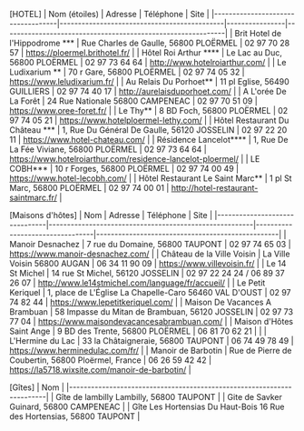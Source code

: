 [HOTEL]
| Nom (étoiles)                     | Adresse                                     | Téléphone      | Site                                                        |
|-----------------------------------|---------------------------------------------|----------------|-------------------------------------------------------------|
| Brit Hotel de l'Hippodrome ***    | Rue Charles de Gaulle, 56800 PLOËRMEL       | 02 97 70 28 57 | https://ploermel.brithotel.fr/                              |
| Hôtel Roi Arthur ****             | Le Lac au Duc, 56800 PLOËRMEL               | 02 97 73 64 64 | http://www.hotelroiarthur.com/                              |
| Le Ludixarium **                  | 70 r Gare, 56800 PLOËRMEL                   | 02 97 74 05 32 | https://www.leludixarium.fr/                                |
| Au Relais Du Porhoet**            | 11 pl Eglise, 56490 GUILLIERS               | 02 97 74 40 17 | http://aurelaisduporhoet.com/                               |
| A L'orée De La Forêt              | 24 Rue Nationale 56800 CAMPENEAC            | 02 97 70 51 09 | https://www.oree-foret.fr/                                  |
| Le Thy**                          | 8 BD Foch, 56800 PLOËRMEL                   | 02 97 74 05 21 | https://www.hotelploermel-lethy.com/                        |
| Hôtel Restaurant Du Château ***   | 1, Rue Du Général De Gaulle, 56120 JOSSELIN | 02 97 22 20 11 | https://www.hotel-chateau.com/                              |
| Résidence Lancelot****            | 1, Rue De La Fée Viviane, 56800 PLOËRMEL    | 02 97 73 64 64 | https://www.hotelroiarthur.com/residence-lancelot-ploermel/ |
| LE COBH***                        | 10 r Forges, 56800 PLOËRMEL                 | 02 97 74 00 49 | https://www.hotel-lecobh.com/                               |
| Hôtel Restaurant Le Saint Marc**  | 1 pl St Marc, 56800 PLOËRMEL                | 02 97 74 00 01 | http://hotel-restaurant-saintmarc.fr/                       |


[Maisons d'hôtes]
| Nom                           | Adresse                                                | Téléphone                       | Site                                             |
|-------------------------------|--------------------------------------------------------|---------------------------------|--------------------------------------------------|
| Manoir Desnachez              | 7 rue du Domaine, 56800 TAUPONT                        | 02 97 74 65 03                  | https://www.manoir-desnachez.com/                |
| Château de la Ville Voisin    | La Ville Voisin 56800 AUGAN                            | 06 34 11 90 09                  | https://www.villevoisin.fr/                      |
| Le 14 St Michel               | 14 rue St Michel, 56120 JOSSELIN                       | 02 97 22 24 24 / 06 89 37 26 07 | http://www.le14stmichel.com/language/fr/accueil/ |
| Le Petit Keriquel             | 1, place de L'Église La Chapelle-Caro 56460 VAL D'OUST | 02 97 74 82 44                  | https://www.lepetitkeriquel.com/                 |
| Maison De Vacances A Brambuan | 58 Impasse du Mitan de Brambuan, 56120 JOSSELIN        | 02 97 73 77 04                  | https://www.maisondevacancesabrambuan.com/       |
| Maison d'Hôtes Saint Ange     | 9 BD des Trente, 56800 PLOËRMEL                        | 06 81 70 62 21                  |                                                  |
| L'Hermine du Lac              | 33 la Châtaigneraie, 56800 TAUPONT                     | 06 74 49 78 49                  | https://www.herminedulac.com/fr/                 |
| Manoir de Barbotin            | Rue de Pierre de Coubertin, 56800 Ploërmel, France     | 06 26 59 42 42                  | https://la5718.wixsite.com/manoir-de-barbotin/   |

   
[Gîtes]
| Nom                                                                   |
|-----------------------------------------------------------------------|
| Gîte de lambilly Lambilly, 56800 TAUPONT                              |
| Gite de Savker Guinard, 56800 CAMPENEAC                               |
| Gîte Les Hortensias Du Haut-Bois 16 Rue des Hortensias, 56800 TAUPONT |
